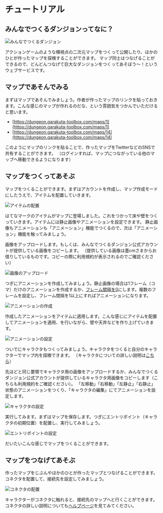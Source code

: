 # チュートリアル

## みんなでつくるダンジョンってなに？

![みんなでつくるダンジョン](./images/mindan_summary.png)

アクションゲームのような横視点の二次元マップをつくって公開したり、ほかのひとが作ったマップを探検することができます。
マップ同士はつなげることができるので、どんどんつなげて巨大なダンジョンをつくってあそぼう～！というウェブサービスです。

## マップであそんでみる

まずはマップであそんでみましょう。作者が作ったマップのリンクを貼っておきます。こんな感じのマップが作れるのだな、という雰囲気をつかんでいただけると思います。

- [https://dungeon.garakuta-toolbox.com/maps/1](https://dungeon.garakuta-toolbox.com/maps/1)
- [https://dungeon.garakuta-toolbox.com/maps/14](https://dungeon.garakuta-toolbox.com/maps/14)

このようにマップのリンクを貼ることで、作ったマップをTwitterなどのSNSで共有することができます。
（ログインすれば、マップにつながっている他のマップへ移動できるようになります）

## マップをつくってあそぶ

マップをつくることができます。まずはアカウントを作成し、マップ作成モードにしたうえで、アイテムを配置していきます。

![アイテムの配置](./images/tutorial_step1.png)

はてなマークのアイテムがマップに登場しました。これをつかって床や壁をつくっていきます。アイテムには静止画像やアニメーションを設定できます。
静止画像もアニメーションも「アニメーション」機能でつくるので、次は「アニメーション」機能を触ってみましょう。

画像をアップロードします。もしくは、みんなでつくるダンジョン公式アカウントが提供している画像をコピーします。
（提供している画像は墨cmさまからお借りしているものです。コピーの際に利用規約が表示されるのでご確認ください）

![画像のアップロード](./images/tutorial_step2.png)

つぎにアニメーションを作成してみましょう。静止画像の場合は1フレーム（コマ）だけのアニメーションを作成するか、[フレーム間隔を0](/guide/animation/)にします。複数のフレームを設定し、フレーム間隔を1以上にすればアニメーションになります。

![アニメーションの作成](./images/tutorial_step3.png)

作成したアニメーションをアイテムに適用します。こんな感じにアイテムを配置してアニメーションを適用、を行いながら、壁や天井などを作り上げていきます。

![アニメーションの設定](./images/tutorial_step4.png)

ついでにキャラクタもつくってみましょう。キャラクタをつくると自分のキャラクターでマップ内を探検できます。
（キャラクタについての詳しい説明は[こちら](/guide/avatar/)）


先ほどと同じ要領でキャラクタ用の画像をアップロードするか、みんなでつくるダンジョン公式アカウントが提供しているキャラクタ用画像をコピーします（こちらも利用規約をご確認ください）。
「左移動」「右移動」「左静止」「右静止」状態のアニメーションをつくり、「キャラクタの編集」にてアニメーションを設定します。

![キャラクタの設定](./images/tutorial_step5.png)

実行してみます。まずはマップを保存します。つぎにエントリポイント（キャラクタの初期位置）を配置し、実行してみましょう。

![エントリポイントの設定](./images/tutorial_step6.png)

だいたいこんな感じでマップをつくることができます。

## マップをつなげてあそぶ

作ったマップをじぶんやほかのひとが作ったマップとつなげることができます。
コネクタを配置して、接続先を設定してみましょう。

![コネクタの配置](./images/tutorial_step7.png)

キャラクターがコネクタに触れると、接続先のマップへと行くことができます。コネクタの詳しい説明についても[ヘルプページ](/guide/connector)を見てみてください。

